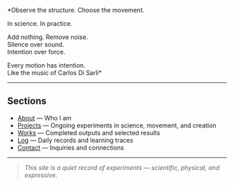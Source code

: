 

*Observe the structure. Choose the movement.

In science. In practice.

Add nothing. Remove noise.  
Silence over sound.  
Intention over force.

Every motion has intention.  
Like the music of Carlos Di Sarli*

---

## Sections

* [About](/about) — Who I am
* [Projects](/projects) — Ongoing experiments in science, movement, and creation
* [Works](/works) — Completed outputs and selected results
* [Log](/log) — Daily records and learning traces
* [Contact](/contact) — Inquiries and connections

---

> *This site is a quiet record of experiments — scientific, physical, and expressive.*
